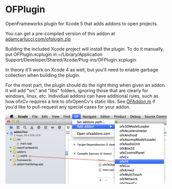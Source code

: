 OFPlugin
========

OpenFrameworks plugin for Xcode 5 that adds addons to open projects.

You can get a pre-compiled version of this addon at [adamcarlucci.com/ofplugin.zip](http://adamcarlucci.com/ofplugin.zip)

Building the included Xcode project will install the plugin. To do it manually, put OFPlugin.xcplugin in ~/Library/Application Support/Developer/Shared/Xcode/Plug-ins/OFPlugin.xcplugin

In theory it'll work on Xcode 4 as well, but you'll need to enable garbage collection when building the plugin.

For the most part, the plugin should do the right thing when given an addon. It will add "src" and "libs" folders, ignoring those that are clearly for windows, linux, etc. Individual addons can have additional rules, such as how ofxCv requires a link to ofxOpenCv's static libs. See [OFAddon.m](https://github.com/admsyn/OFPlugin/blob/master/OFPlugin/OFAddon.m) if you'd like to pull-request any special cases for your addon.

![screenshot](screenshot.jpg "it does this")
